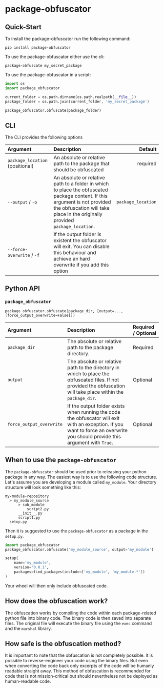 # package-obfuscator

## Quick-Start

To install the package-obfuscator run the following command:

```
pip install package-obfuscator
```

To use the package-obfuscator either use the cli:

```
package-obfuscate my_secret_package
```

To use the package-obfuscator in a script:

```python
import os
import package_obfuscator

current_folder = os.path.dirname(os.path.realpath(__file__))
package_folder = os.path.join(current_folder, 'my_secret_package')

package_obfuscator.obfuscate(package_folder)
```

## CLI

The CLI provides the following options

| Argument                        | Description                                                                                                                                                                                                |            Default |
| :------------------------------ | :--------------------------------------------------------------------------------------------------------------------------------------------------------------------------------------------------------- | -----------------: |
| `package_location` (positional) | An absolute or relative path to the package that should be obfuscated                                                                                                                                      |           required |
| `--output` / `-o`               | An absolute or relative path to a folder in which to place the obfuscated package content. If this argument is not provided the obfuscation will take place in the originally provided `package_location`. | `package_location` |
| `--force-overwrite` / `-f`      | If the output folder is existent the obfuscator will exit. You can disable this behaviour and achieve an hard overwrite if you add this option                                                             |                    |

## Python API

### `package_obfuscator`

`package_obfuscator.obfuscate(package_dir, [output=..., [force_output_overwrite=False]])`

| Argument                 | Description                                                                                                                                                                   | Required / Optional |
| :----------------------- | :---------------------------------------------------------------------------------------------------------------------------------------------------------------------------- | :------------------ |
| `package_dir`            | The absolute or relative path to the package directory.                                                                                                                       | Required            |
| `output`                 | The absolute or relative path to the directory in which to place the obfuscated files. If not provided the obfuscation will take place within the `package_dir`.              | Optional            |
| `force_output_overwrite` | If the output folder exists when running the code the obfuscator will exit with an exception. If you want to force an overwrite you should provide this argument with `True`. | Optional            |

## When to use the `package-obfuscator`

The `package-obfuscator` should be used prior to releasing your python package in any way. The easiest way is to use the following code structure. Let's assume you are developing a module called `my_module`. Your directory structure will look something like this:

```
my-module-repository
  > my_module_source
      > sub_module
          script2.py
      __init__.py
      script1.py
  setup.py
```

Then it is suggested to use the `package-obfuscator` as a package in the `setup.py`.

```python
import package_obfuscator
package_obfuscator.obfuscate('my_module_source', output='my_module')

setup(
    name='my_module',
    version='0.0.1',
    packages=find_packages(include=['my_module', 'my_module.*'])
)
```

Your wheel will then only include obfuscated code.

## How does the obfuscation work?

The obfuscation works by compiling the code within each package-related python file into binary code. The binary code is then saved into separate files. The original file will execute the binary file using the `exec` command and the `marshal` library.

## How safe is the obfuscation method?

It is important to note that the obfuscation is not completely possible. It is possible to reverse-engineer your code using the binary files. But even when converting the code back only excerpts of the code will be humanly readable straight away. This method of obfuscation is recommended for code that is not mission-critical but should nevertheless not be deployed as human-readable code.

